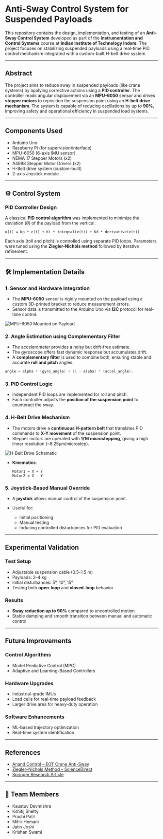 #  Anti-Sway Control System for Suspended Payloads

This repository contains the design, implementation, and testing of an **Anti-Sway Control System** developed as part of the **Instrumentation and Control Systems** course at **Indian Institute of Technology Indore**. The project focuses on stabilizing suspended payloads using a real-time PID control mechanism integrated with a custom-built H-belt drive system.

---

## Abstract

The project aims to reduce sway in suspended payloads (like crane systems) by applying corrective actions using a **PID controller**. The controller reads angular displacement via an **MPU-6050** sensor and drives **stepper motors** to reposition the suspension point using an **H-belt drive mechanism**. The system is capable of reducing oscillations by up to **90%**, improving safety and operational efficiency in suspended load systems.

---

## Components Used

* Arduino Uno
* Raspberry Pi (for supervision/interface)
* MPU-6050 (6-axis IMU sensor)
* NEMA 17 Stepper Motors (x2)
* A4988 Stepper Motor Drivers (x2)
* H-Belt drive system (custom-built)
* 2-axis Joystick module

---

## ⚙️ Control System

### PID Controller Design

A classical **PID control algorithm** was implemented to minimize the deviation ($\theta$) of the payload from the vertical:

```
u(t) = Kp * e(t) + Ki * integral(e(t)) + Kd * derivative(e(t))
```

Each axis (roll and pitch) is controlled using separate PID loops. Parameters were tuned using the **Ziegler-Nichols method** followed by iterative refinement.

---

## 🛠️ Implementation Details

### 1. Sensor and Hardware Integration

* The **MPU-6050** sensor is rigidly mounted on the payload using a custom 3D-printed bracket to reduce measurement errors.
* Sensor data is transmitted to the Arduino Uno via **I2C** protocol for real-time control.

![MPU-6050 Mounted on Payload](media/mpu_mount.jpg)

### 2. Angle Estimation using Complementary Filter

* The accelerometer provides a noisy but drift-free estimate.
* The gyroscope offers fast dynamic response but accumulates drift.
* A **complementary filter** is used to combine both, ensuring stable and accurate **roll and pitch** angles.

```c
angle = alpha * (gyro_angle) + (1 - alpha) * (accel_angle);
```

### 3. PID Control Logic

* Independent PID loops are implemented for roll and pitch.
* Each controller adjusts the **position of the suspension point** to counteract the sway.

### 4. H-Belt Drive Mechanism

* The motors drive a **continuous H-pattern belt** that translates PID commands to **X-Y movement** of the suspension point.
* Stepper motors are operated with **1/16 microstepping**, giving a high linear resolution (\~6.25µm/microstep).

![H-Belt Drive Schematic](media/hbelt_diagram.png)

* **Kinematics**:

  ```
  Motor1 = X + Y
  Motor2 = X - Y
  ```

### 5. Joystick-Based Manual Override

* A **joystick** allows manual control of the suspension point.
* Useful for:

  * Initial positioning
  * Manual testing
  * Inducing controlled disturbances for PID evaluation

---

## Experimental Validation

### Test Setup

* Adjustable suspension cable (0.5–1.5 m)
* Payloads: 2–4 kg
* Initial disturbances: 5°, 10°, 15°
* Testing both **open-loop** and **closed-loop** behavior

### Results

* **Sway reduction up to 90%** compared to uncontrolled motion
* Stable damping and smooth transition between manual and automatic control

---

## Future Improvements

### Control Algorithms

* Model Predictive Control (MPC)
* Adaptive and Learning-Based Controllers

### Hardware Upgrades

* Industrial-grade IMUs
* Load cells for real-time payload feedback
* Larger drive area for heavy-duty operation

### Software Enhancements

* ML-based trajectory optimization
* Real-time system identification

---

## References

* [Anand Control – EOT Crane Anti-Sway](https://www.anandcontrol.in/blog/eot_crane_anti_sway_control.html)
* [Ziegler–Nichols Method – ScienceDirect](https://www.sciencedirect.com/topics/computer-science/ziegler-nichols-method)
* [Springer Research Article](https://link.springer.com/article/10.1007/s42452-021-04793-0)

---

## 👥 Team Members

* Kaustuv Devmishra
* Kshitij Shetty
* Prachi Patil
* Mihir Hemani
* Jatin Joshi
* Krishan Swami
